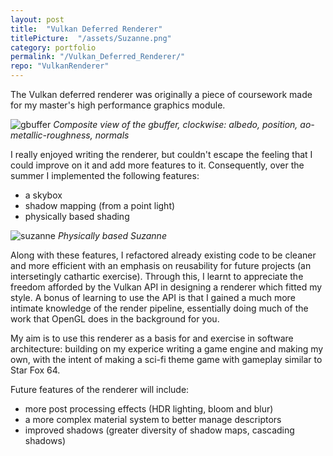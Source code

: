 ```yaml
---
layout: post
title:  "Vulkan Deferred Renderer"
titlePicture:  "/assets/Suzanne.png"
category: portfolio
permalink: "/Vulkan_Deferred_Renderer/"
repo: "VulkanRenderer"
---
```


<!--end-excerpt-->

The Vulkan deferred renderer was originally a piece of coursework made for my master's high performance graphics module.

![gbuffer]({{site.url}}/assets/composite_gbuffer.png)
*Composite view of the gbuffer, clockwise: albedo, position, ao-metallic-roughness, normals*

I really enjoyed writing the renderer, but couldn't escape the feeling that I could improve on it and add more features to it. Consequently, over the summer I implemented the following features:
- a skybox
- shadow mapping (from a point light)
- physically based shading

![suzanne]({{site.url}}/assets/Suzanne.png)
*Physically based Suzanne*

Along with these features, I refactored already existing code to be cleaner and more efficient with an emphasis on reusability for future projects (an intersetingly cathartic exercise). Through this, I learnt to appreciate the freedom afforded by the Vulkan API in designing a renderer which fitted my style. A bonus of learning to use the API is that I gained a much more intimate knowledge of the render pipeline, essentially doing much of the work that OpenGL does in the background for you.

My aim is to use this renderer as a basis for and exercise in software architecture: building on my experice writing a game engine and making my own, with the intent of making a sci-fi theme game  with gameplay similar to Star Fox 64.

Future features of the renderer will include:
- more post processing effects (HDR lighting, bloom and blur)
- a more complex material system to better manage descriptors
- improved shadows (greater diversity of shadow maps, cascading shadows)

